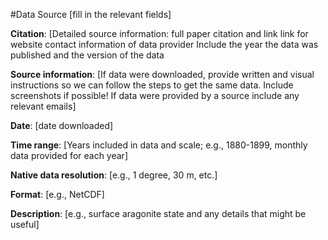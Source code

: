#Data Source [fill in the relevant fields]

**Citation**: [Detailed source information: 
     full paper citation and link 
     link for website 
     contact information of data provider
     Include the year the data was published and the version of the data

**Source information**: [If data were downloaded, provide written and visual instructions so we can follow the steps to get the same data.  Include screenshots if possible!  If data were provided by a source include any relevant emails]

**Date**: [date downloaded]

**Time range**: [Years included in data and scale; e.g., 1880-1899, monthly data provided for each year] 

**Native data resolution**: [e.g., 1 degree, 30 m, etc.]   

**Format**:  [e.g., NetCDF]

**Description**:  [e.g., surface aragonite state and any details that might be useful]




